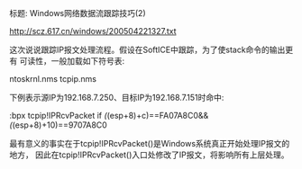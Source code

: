 标题: Windows网络数据流跟踪技巧(2)

http://scz.617.cn/windows/200504221327.txt

这次说说跟踪IP报文处理流程。假设在SoftICE中跟踪，为了使stack命令的输出更有
可读性，一般加载如下符号表:

ntoskrnl.nms
tcpip.nms

下例表示源IP为192.168.7.250、目标IP为192.168.7.151时命中:

:bpx tcpip!IPRcvPacket if *(*(esp+8)+c)==FA07A8C0&&*(*(esp+8)+10)==9707A8C0

最有意义的事实在于tcpip!IPRcvPacket()是Windows系统真正开始处理IP报文的地方，
因此在tcpip!IPRcvPacket()入口处修改了IP报文，将影响所有上层处理。

